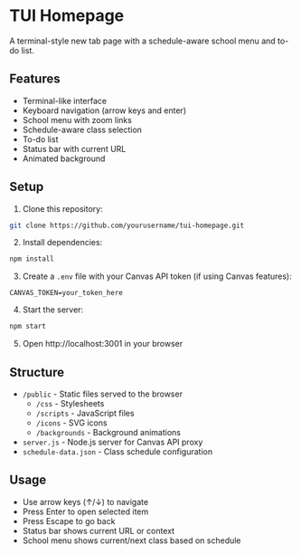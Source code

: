 # TUI Homepage

A terminal-style new tab page with a schedule-aware school menu and to-do list.

## Features

- Terminal-like interface
- Keyboard navigation (arrow keys and enter)
- School menu with zoom links
- Schedule-aware class selection
- To-do list
- Status bar with current URL
- Animated background

## Setup

1. Clone this repository:
```bash
git clone https://github.com/yourusername/tui-homepage.git
```

2. Install dependencies:
```bash
npm install
```

3. Create a `.env` file with your Canvas API token (if using Canvas features):
```
CANVAS_TOKEN=your_token_here
```

4. Start the server:
```bash
npm start
```

5. Open http://localhost:3001 in your browser

## Structure

- `/public` - Static files served to the browser
  - `/css` - Stylesheets
  - `/scripts` - JavaScript files
  - `/icons` - SVG icons
  - `/backgrounds` - Background animations
- `server.js` - Node.js server for Canvas API proxy
- `schedule-data.json` - Class schedule configuration

## Usage

- Use arrow keys (↑/↓) to navigate
- Press Enter to open selected item
- Press Escape to go back
- Status bar shows current URL or context
- School menu shows current/next class based on schedule
